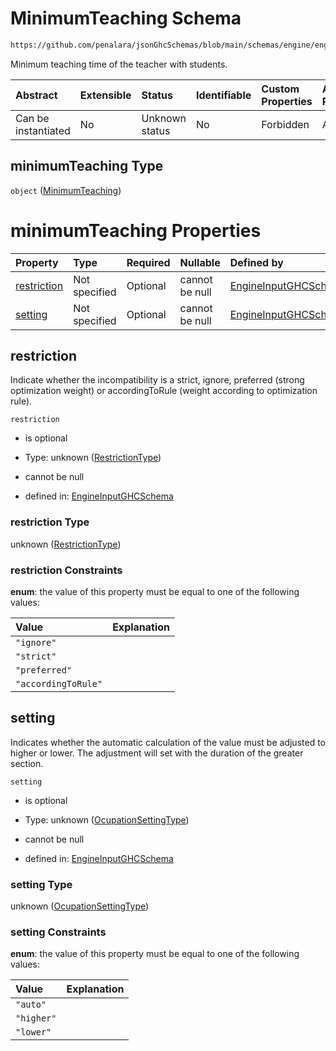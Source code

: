 # MinimumTeaching Schema

```txt
https://github.com/penalara/jsonGhcSchemas/blob/main/schemas/engine/engineSpecification.schema.json#/definitions/dailyOcupation/properties/minimumTeaching
```

Minimum teaching time of the teacher with students.

| Abstract            | Extensible | Status         | Identifiable | Custom Properties | Additional Properties | Access Restrictions | Defined In                                                                                               |
| :------------------ | :--------- | :------------- | :----------- | :---------------- | :-------------------- | :------------------ | :------------------------------------------------------------------------------------------------------- |
| Can be instantiated | No         | Unknown status | No           | Forbidden         | Allowed               | none                | [engineSpecification.schema.json\*](../../../out/engineSpecification.schema.json "open original schema") |

## minimumTeaching Type

`object` ([MinimumTeaching](enginespecification-definitions-dailyocupation-properties-minimumteaching.md))

# minimumTeaching Properties

| Property                    | Type          | Required | Nullable       | Defined by                                                                                                                                                                                                                                                                                                           |
| :-------------------------- | :------------ | :------- | :------------- | :------------------------------------------------------------------------------------------------------------------------------------------------------------------------------------------------------------------------------------------------------------------------------------------------------------------- |
| [restriction](#restriction) | Not specified | Optional | cannot be null | [EngineInputGHCSchema](enginespecification-definitions-dailyocupation-properties-minimumteaching-properties-restrictiontype.md "https://github.com/penalara/jsonGhcSchemas/blob/main/schemas/engine/engineSpecification.schema.json#/definitions/dailyOcupation/properties/minimumTeaching/properties/restriction")  |
| [setting](#setting)         | Not specified | Optional | cannot be null | [EngineInputGHCSchema](enginespecification-definitions-dailyocupation-properties-minimumteaching-properties-ocupationsettingtype.md "https://github.com/penalara/jsonGhcSchemas/blob/main/schemas/engine/engineSpecification.schema.json#/definitions/dailyOcupation/properties/minimumTeaching/properties/setting") |

## restriction

Indicate whether the incompatibility is a strict, ignore, preferred (strong optimization weight) or accordingToRule (weight according to optimization rule).

`restriction`

*   is optional

*   Type: unknown ([RestrictionType](enginespecification-definitions-dailyocupation-properties-minimumteaching-properties-restrictiontype.md))

*   cannot be null

*   defined in: [EngineInputGHCSchema](enginespecification-definitions-dailyocupation-properties-minimumteaching-properties-restrictiontype.md "https://github.com/penalara/jsonGhcSchemas/blob/main/schemas/engine/engineSpecification.schema.json#/definitions/dailyOcupation/properties/minimumTeaching/properties/restriction")

### restriction Type

unknown ([RestrictionType](enginespecification-definitions-dailyocupation-properties-minimumteaching-properties-restrictiontype.md))

### restriction Constraints

**enum**: the value of this property must be equal to one of the following values:

| Value               | Explanation |
| :------------------ | :---------- |
| `"ignore"`          |             |
| `"strict"`          |             |
| `"preferred"`       |             |
| `"accordingToRule"` |             |

## setting

Indicates whether the automatic calculation of the value must be adjusted to higher or lower. The adjustment will set with the duration of the greater section.

`setting`

*   is optional

*   Type: unknown ([OcupationSettingType](enginespecification-definitions-dailyocupation-properties-minimumteaching-properties-ocupationsettingtype.md))

*   cannot be null

*   defined in: [EngineInputGHCSchema](enginespecification-definitions-dailyocupation-properties-minimumteaching-properties-ocupationsettingtype.md "https://github.com/penalara/jsonGhcSchemas/blob/main/schemas/engine/engineSpecification.schema.json#/definitions/dailyOcupation/properties/minimumTeaching/properties/setting")

### setting Type

unknown ([OcupationSettingType](enginespecification-definitions-dailyocupation-properties-minimumteaching-properties-ocupationsettingtype.md))

### setting Constraints

**enum**: the value of this property must be equal to one of the following values:

| Value      | Explanation |
| :--------- | :---------- |
| `"auto"`   |             |
| `"higher"` |             |
| `"lower"`  |             |
